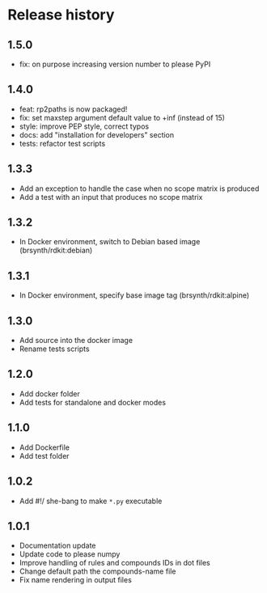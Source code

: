 # Release history
 
## 1.5.0
- fix: on purpose increasing version number to please PyPI

## 1.4.0
- feat: rp2paths is now packaged!
- fix: set maxstep argument default value to +inf (instead of 15)
- style: improve PEP style, correct typos
- docs: add "installation for developers" section
- tests: refactor test scripts

## 1.3.3
- Add an exception to handle the case when no scope matrix is produced
- Add a test with an input that produces no scope matrix

## 1.3.2
- In Docker environment, switch to Debian based image (brsynth/rdkit:debian)

## 1.3.1
- In Docker environment, specify base image tag (brsynth/rdkit:alpine)

## 1.3.0
- Add source into the docker image
- Rename tests scripts

## 1.2.0
- Add docker folder
- Add tests for standalone and docker modes

## 1.1.0
- Add Dockerfile
- Add test folder

## 1.0.2
- Add #!/ she-bang to make `*.py` executable

## 1.0.1
- Documentation update
- Update code to please numpy
- Improve handling of rules and compounds IDs in dot files
- Change default path the compounds-name file
- Fix name rendering in output files
